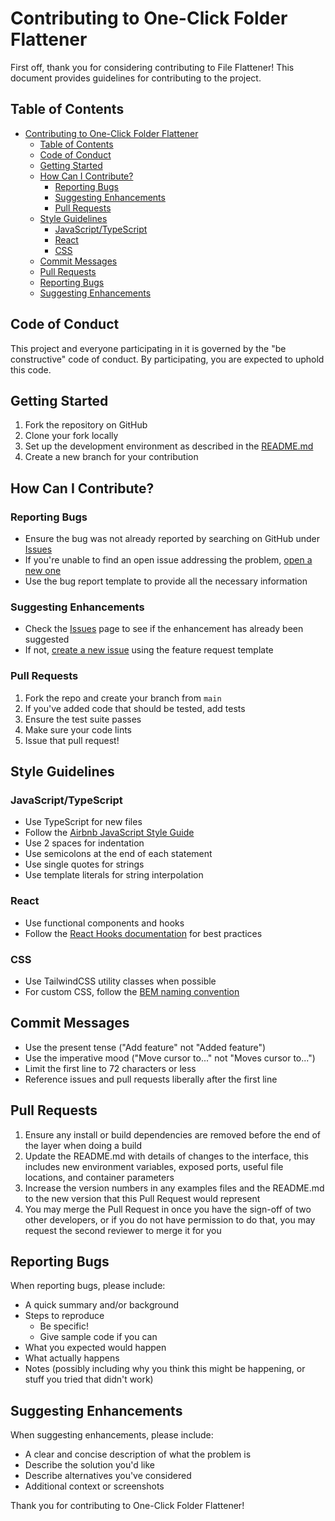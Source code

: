 # Contributing to One-Click Folder Flattener

First off, thank you for considering contributing to File Flattener! This document provides guidelines for contributing to the project.

## Table of Contents

- [Contributing to One-Click Folder Flattener](#contributing-to-one-click-folder-flattener)
  - [Table of Contents](#table-of-contents)
  - [Code of Conduct](#code-of-conduct)
  - [Getting Started](#getting-started)
  - [How Can I Contribute?](#how-can-i-contribute)
    - [Reporting Bugs](#reporting-bugs)
    - [Suggesting Enhancements](#suggesting-enhancements)
    - [Pull Requests](#pull-requests)
  - [Style Guidelines](#style-guidelines)
    - [JavaScript/TypeScript](#javascripttypescript)
    - [React](#react)
    - [CSS](#css)
  - [Commit Messages](#commit-messages)
  - [Pull Requests](#pull-requests-1)
  - [Reporting Bugs](#reporting-bugs-1)
  - [Suggesting Enhancements](#suggesting-enhancements-1)

## Code of Conduct

This project and everyone participating in it is governed by the "be constructive" code of conduct. By participating, you are expected to uphold this code.

## Getting Started

1. Fork the repository on GitHub
2. Clone your fork locally
3. Set up the development environment as described in the [README.md](README.md)
4. Create a new branch for your contribution

## How Can I Contribute?

### Reporting Bugs

- Ensure the bug was not already reported by searching on GitHub under [Issues](https://github.com/shacthulu/one-click-folder-flattener/issues)
- If you're unable to find an open issue addressing the problem, [open a new one](https://github.com/shacthulu/one-click-folder-flattener/issues/new)
- Use the bug report template to provide all the necessary information

### Suggesting Enhancements

- Check the [Issues](https://github.com/shacthulu/one-click-folder-flattener/issues) page to see if the enhancement has already been suggested
- If not, [create a new issue](https://github.com/shacthulu/one-click-folder-flattener/issues/new) using the feature request template

### Pull Requests

1. Fork the repo and create your branch from `main`
2. If you've added code that should be tested, add tests
3. Ensure the test suite passes
4. Make sure your code lints
5. Issue that pull request!

## Style Guidelines

### JavaScript/TypeScript

- Use TypeScript for new files
- Follow the [Airbnb JavaScript Style Guide](https://github.com/airbnb/javascript)
- Use 2 spaces for indentation
- Use semicolons at the end of each statement
- Use single quotes for strings
- Use template literals for string interpolation

### React

- Use functional components and hooks
- Follow the [React Hooks documentation](https://reactjs.org/docs/hooks-intro.html) for best practices

### CSS

- Use TailwindCSS utility classes when possible
- For custom CSS, follow the [BEM naming convention](http://getbem.com/naming/)

## Commit Messages

- Use the present tense ("Add feature" not "Added feature")
- Use the imperative mood ("Move cursor to..." not "Moves cursor to...")
- Limit the first line to 72 characters or less
- Reference issues and pull requests liberally after the first line

## Pull Requests

1. Ensure any install or build dependencies are removed before the end of the layer when doing a build
2. Update the README.md with details of changes to the interface, this includes new environment variables, exposed ports, useful file locations, and container parameters
3. Increase the version numbers in any examples files and the README.md to the new version that this Pull Request would represent
4. You may merge the Pull Request in once you have the sign-off of two other developers, or if you do not have permission to do that, you may request the second reviewer to merge it for you

## Reporting Bugs

When reporting bugs, please include:

- A quick summary and/or background
- Steps to reproduce
  - Be specific!
  - Give sample code if you can
- What you expected would happen
- What actually happens
- Notes (possibly including why you think this might be happening, or stuff you tried that didn't work)

## Suggesting Enhancements

When suggesting enhancements, please include:

- A clear and concise description of what the problem is
- Describe the solution you'd like
- Describe alternatives you've considered
- Additional context or screenshots

Thank you for contributing to One-Click Folder Flattener!